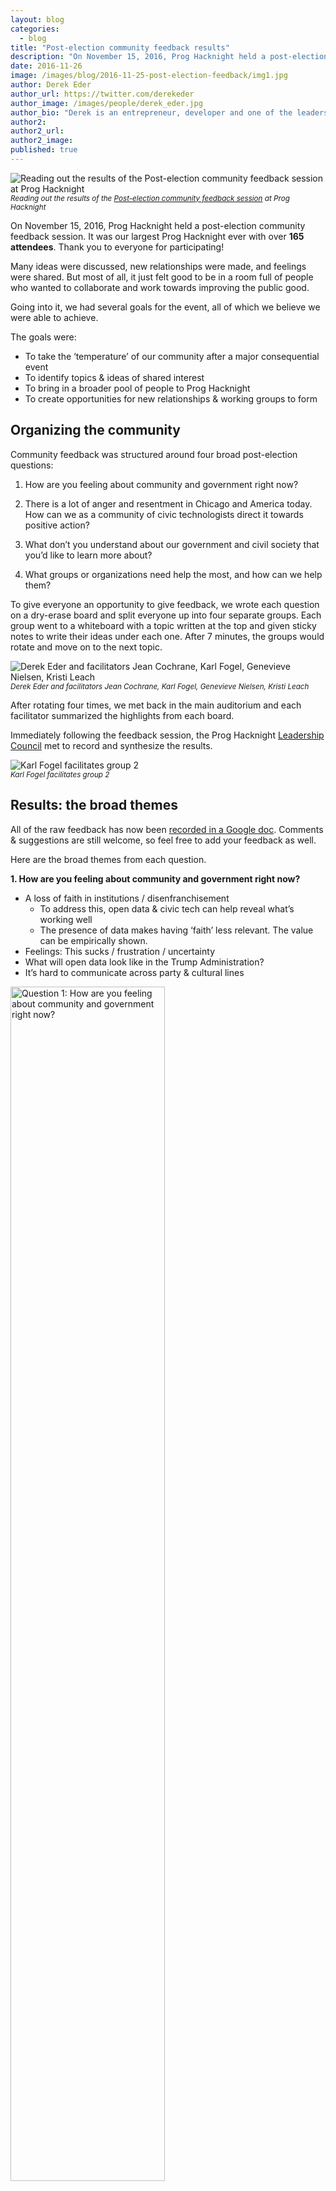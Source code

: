 ```yaml
---
layout: blog
categories: 
  - blog
title: "Post-election community feedback results"
description: "On November 15, 2016, Prog Hacknight held a post-election community feedback session.  It was our largest Prog Hacknight ever with over 165 attendees. Read through the full results and see how our community is planning to adapt to America's new political reality."
date: 2016-11-26
image: /images/blog/2016-11-25-post-election-feedback/img1.jpg
author: Derek Eder
author_url: https://twitter.com/derekeder
author_image: /images/people/derek_eder.jpg
author_bio: "Derek is an entrepreneur, developer and one of the leaders of the civic technology community in Chicago. He is a co-founder and partner at DataMade — a company that tells stories and builds tools with data — and is the lead organizer for Prog Hacknight."
author2: 
author2_url: 
author2_image: 
published: true
---
```


<p class="text-center"><img src="/images/blog/2016-11-25-post-election-feedback/img1.jpg" alt="Reading out the results of the Post-election community feedback session at Prog Hacknight" class="img-thumbnail"/><br />

<small>
    <em>Reading out the results of the <a href='https://chihacknight.org/events/2016/11/15/post-election-community-feedback-session.html'>Post-election community feedback session</a> at Prog Hacknight</em>
</small>
</p>

On November 15, 2016, Prog Hacknight held a post-election community feedback session. It was our largest Prog Hacknight ever with over **165 attendees**. Thank you to everyone for participating!

Many ideas were discussed, new relationships were made, and feelings were shared. But most of all, it just felt good to be in a room full of people who wanted to collaborate and work towards improving the public good.

Going into it, we had several goals for the event, all of which we believe we were able to achieve. 

The goals were:

* To take the ‘temperature’ of our community after a major consequential event
* To identify topics & ideas of shared interest
* To bring in a broader pool of people to Prog Hacknight 
* To create opportunities for new relationships & working groups to form

## Organizing the community

Community feedback was structured around four broad post-election questions:

1. How are you feeling about community and government right now?

2. There is a lot of anger and resentment in Chicago and America today. How can we as a community of civic technologists direct it towards positive action?

3. What don’t you understand about our government and civil society that you’d like to learn more about?

4. What groups or organizations need help the most, and how can we help them?

To give everyone an opportunity to give feedback, we wrote each question on a dry-erase board and split everyone up into four separate groups. Each group went to a whiteboard with a topic written at the top and given sticky notes to write their ideas under each one. After 7 minutes, the groups would rotate and move on to the next topic.

<p class="text-center"><img src="/images/blog/2016-11-25-post-election-feedback/img2.jpg" alt="Derek Eder and facilitators Jean Cochrane, Karl Fogel, Genevieve Nielsen, Kristi Leach" class="img-thumbnail"/><br />

<small>
    <em>Derek Eder and facilitators Jean Cochrane, Karl Fogel, Genevieve Nielsen, Kristi Leach</em>
</small>
</p>

After rotating four times, we met back in the main auditorium and each facilitator summarized the highlights from each board. 

Immediately following the feedback session, the Prog Hacknight [Leadership Council](http://chihacknight.org/leadership-council.html) met to record and synthesize the results.

<p class="text-center"><img src="/images/blog/2016-11-25-post-election-feedback/img3.jpg" alt="Karl Fogel facilitates group 2" class="img-thumbnail"/><br />

<small>
    <em>Karl Fogel facilitates group 2</em>
</small>
</p>

## Results: the broad themes 

All of the raw feedback has now been [recorded in a Google doc](https://docs.google.com/document/d/1LcB5wI43AM7sKwJ7FGJhTVJosH6egBcKKkioSgfoG4w/edit). Comments & suggestions are still welcome, so feel free to add your feedback as well.

Here are the broad themes from each question.

**1. How are you feeling about community and government right now?**

* A loss of faith in institutions / disenfranchisement
    * To address this, open data & civic tech can help reveal what’s working well
    * The presence of data makes having ‘faith’ less relevant. The value can be empirically shown.
* Feelings: This sucks / frustration / uncertainty
* What will open data look like in the Trump Administration?
* It’s hard to communicate across party & cultural lines

<p class="text-center"><img src="/images/blog/2016-11-25-post-election-feedback/img5-1.jpg" alt="Question 1: How are you feeling about community and government right now?" class="img-thumbnail" style='width: 70%;'/><br />

<small>
    <em>Question 1: How are you feeling about community and government right now?</em>
</small>
</p>

**2. There is a lot of anger and resentment in Chicago and America today. How can we as a community of civic technologies direct it towards positive action?**

* We can design neighborhood and community forums
* Fight to end echo chambers
* Publicize civic apps that already exist
* How to convey tone in social media?
* Combating fake news: truth ratings or fact checkers
* Protect the most vulnerable in our society

<p class="text-center"><img src="/images/blog/2016-11-25-post-election-feedback/img5-2.jpg" alt="Question 2: There is a lot of anger and resentment in Chicago and America today. How can we as a community of civic technologies direct it towards positive action?" class="img-thumbnail" style='width: 70%;'/><br />

<small>
    <em>Question 2: There is a lot of anger and resentment in Chicago and America today. How can we as a community of civic technologies direct it towards positive action?</em>
</small>
</p>

**3. What don't you understand about our government and civil society that you'd like to learn more about?**

* The voting process
* How does government work?
* How to participate more in government

<p class="text-center"><img src="/images/blog/2016-11-25-post-election-feedback/img5-3.jpg" alt="Question 3: What don't you understand about our government and civil society that you'd like to learn more about?" class="img-thumbnail" style='width: 70%;'/><br />

<small>
    <em>Question 3: What don't you understand about our government and civil society that you'd like to learn more about?</em>
</small>
</p>

**4. What groups or organizations need help the most and how can we help them?**

Who needs help?

* The LGBTQ community
* Women
* Residents of the rust belt
* Local grassroots organizations
* Climate change victims
* Immigrants
* Recipients of government services
* Targets of Islamophobia

How can we help them?

* Consider alternatives to the false equivalency: those who help and those who are helped
* Don't re-invent the wheel:
    * Connect people with other people, including connect ChiHackNight with other existing communities
    * Breaking down echo chambers (bridging urban-rural, bridging race, bridging etc)
    * Provide support
        * Discussion
        * Safe spaces
* Connect people (especially marginalized groups) with resources/information
    * Create guides
    * Encourage civic engagement by lowering barriers to entry

<p class="text-center"><img src="/images/blog/2016-11-25-post-election-feedback/img5-4.jpg" alt="Question 4: What groups or organizations need help the most and how can we help them?" class="img-thumbnail" style='width: 70%;'/><br />

<small>
    <em>Question 4: What groups or organizations need help the most and how can we help them?</em>
</small>
</p>

## Synthesis: Prog Hacknight’s goals & values

After reading through the feedback, the Prog Hacknight Leadership Council identified the **goals** that we as a community should now strive towards. 

Prog Hacknight will strive to:

1. Be a **space for discussion** and cross-sector connections
2. **Restore faith** in our government and civic institutions
3. Commit to **fight disenfranchisement**
4. **Facilitate community conversations** online, offline & across political, social and geographic boundaries
5. Commit to an aggressive campaign to **diversify Prog Hacknight**
6. **Get outside of our civic tech bubble**
    * Look into satellite / partner events
    * Develop Prog Hacknight press kit to broaden our reach
7. Through our presenters and breakout groups, seek to improve:
    * **Digital skills** (development, implementation, data, cryptography)
    * **Civic literacy** (how government works and how to participate)
    * **Media literacy** (data journalism, visualization)
8. **Provide expertise** and guidance on the ethics of using open data & building technology
9. **Maximize our impact** through specialization (tech, policy, events, trainings)

We also revisited our **core values** as a group. To re-affirm, Prog Hacknight is:

* A safe space where all are welcome regardless of race, religion, creed, political ideology or technical ability 
* Governed by the community, open and accountable
* In service of the entire Chicago-land region
* Non-partisan, but not neutral

<p class="text-center"><img src="/images/blog/2016-11-25-post-election-feedback/img4.jpg" alt="Group 4 discusses in the Braintree cafeteria" class="img-thumbnail"/><br />

<small>
    <em>Group 4 discusses in the Braintree cafeteria</em>
</small>
</p>

## Onward

America is a different place than it was less than a month ago. And with this change, Prog Hacknight itself will adapt. It’s what we've always done since we started over 4 ½ years ago, from [rebranding](https://chihacknight.org/blog/2015/05/12/introducing-chi-hack-night.html), to [moving spaces](https://chihacknight.org/blog/2015/12/22/chi-hack-night-2015-year-in-review.html) to [forming our leadership council](https://chihacknight.org/blog/2015/01/06/open-gov-hack-night-2014-year-in-review.html). This is just the latest iteration, and it will not be our last.

On this Thanksgiving break, it’s also important to remember and be thankful for the community we have built. It is something that 165 people spent their Tuesday night with us collaborating, networking, learning and building. 

Our melting pot of technologists, journalists, researchers, government workers, students, advocates and curious citizens creates a space for innovation and collaboration that is both rare and valuable. Our mission to use data and technology to support, and serve the public good is more important now than it ever was.

Now let’s get to work. Thank you again to everyone for participating. And, as always, we’ll see you next Tuesday!
